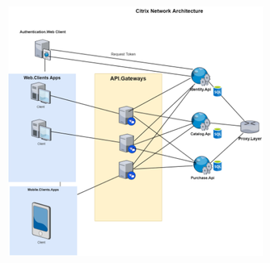 ![ Architecture Project](https://github.com/solopromiguel/InclubTest/blob/8ee85bf652c654eeda48da8f3f7fe9b2bda0393b/Untitled%20Diagram.drawio.png)
